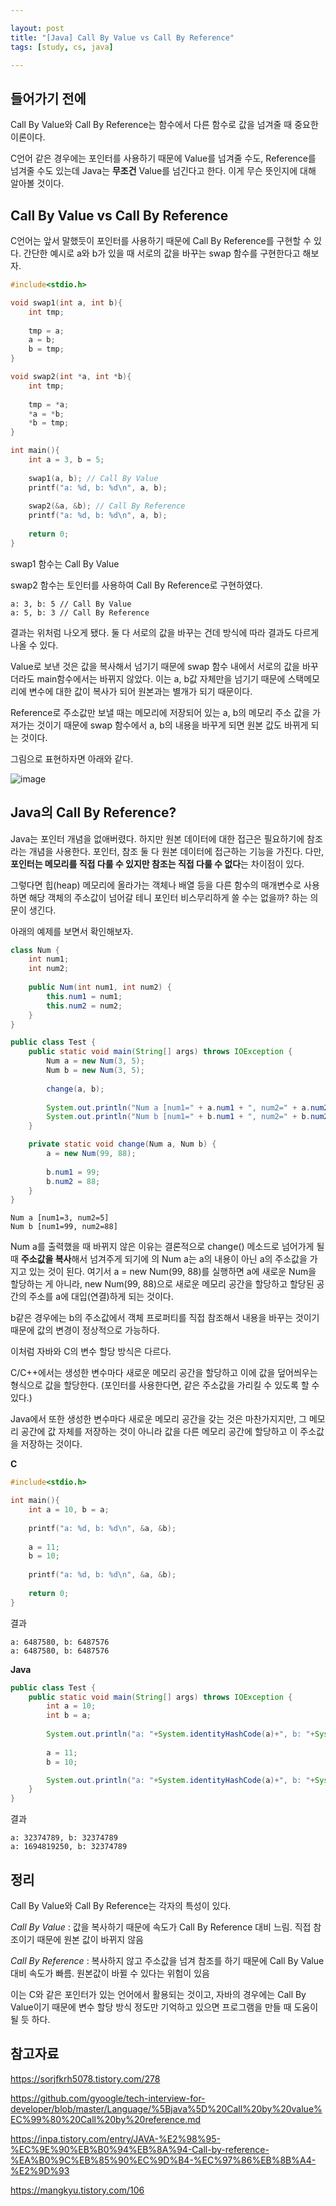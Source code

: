 ```yaml
---

layout: post
title: "[Java] Call By Value vs Call By Reference"
tags: [study, cs, java]

---
```


## 들어가기 전에

Call By Value와 Call By Reference는 함수에서 다른 함수로 값을 넘겨줄 때 중요한 이론이다.

C언어 같은 경우에는 포인터를 사용하기 때문에 Value를 넘겨줄 수도, Reference를 넘겨줄 수도 있는데 Java는 **무조건** Value를 넘긴다고 한다. 이게 무슨 뜻인지에 대해 알아볼 것이다.



## Call By Value vs Call By Reference

C언어는 앞서 말했듯이 포인터를 사용하기 때문에 Call By Reference를 구현할 수 있다. 간단한 예시로 a와 b가 있을 때 서로의 값을 바꾸는 swap 함수를 구현한다고 해보자.

```c
#include<stdio.h>

void swap1(int a, int b){
	int tmp;
	
	tmp = a;
	a = b;
	b = tmp;
}

void swap2(int *a, int *b){
	int tmp;
	
	tmp = *a;
	*a = *b;
	*b = tmp;
}

int main(){
	int a = 3, b = 5;
	
	swap1(a, b); // Call By Value
	printf("a: %d, b: %d\n", a, b);
	
	swap2(&a, &b); // Call By Reference
	printf("a: %d, b: %d\n", a, b);
	
	return 0;
}
```

swap1 함수는 Call By Value

swap2 함수는 토인터를 사용하여 Call By Reference로 구현하였다.

```
a: 3, b: 5 // Call By Value
a: 5, b: 3 // Call By Reference
```

결과는 위처럼 나오게 됐다. 둘 다 서로의 값을 바꾸는 건데 방식에 따라 결과도 다르게 나올 수 있다.

Value로 보낸 것은 값을 복사해서 넘기기 때문에 swap 함수 내에서 서로의 값을 바꾸더라도 main함수에서는 바뀌지 않았다. 이는 a, b값 자체만을 넘기기 때문에 스택메모리에 변수에 대한 값이 복사가 되어 원본과는 별개가 되기 때문이다.

Reference로 주소값만 보낼 때는 메모리에 저장되어 있는 a, b의 메모리 주소 값을 가져가는 것이기 때문에 swap 함수에서 a, b의 내용을 바꾸게 되면 원본 값도 바뀌게 되는 것이다.

그림으로 표현하자면 아래와 같다.

![image](https://github.com/piacu/piacu.github.io/assets/26267376/c385bb5f-8406-4640-b038-248e91937732)



## Java의 Call By Reference?

Java는 포인터 개념을 없애버렸다. 하지만 원본 데이터에 대한 접근은 필요하기에 참조라는 개념을 사용한다. 포인터, 참조 둘 다 원본 데이터에 접근하는 기능을 가진다. 다만, **포인터는 메모리를 직접 다룰 수 있지만 참조는 직접 다룰 수 없다**는 차이점이 있다.

그렇다면 힙(heap) 메모리에 올라가는 객체나 배열 등을 다른 함수의 매개변수로 사용하면 해당 객체의 주소값이 넘어갈 테니 포인터 비스무리하게 쓸 수는 없을까? 하는 의문이 생긴다.

아래의 예제를 보면서 확인해보자.

```java
class Num {
	int num1;
	int num2;
	
	public Num(int num1, int num2) {
		this.num1 = num1;
		this.num2 = num2;
	}	
}

public class Test {
    public static void main(String[] args) throws IOException {
    	Num a = new Num(3, 5);
    	Num b = new Num(3, 5);
        
        change(a, b);
        
        System.out.println("Num a [num1=" + a.num1 + ", num2=" + a.num2 + "]");
        System.out.println("Num b [num1=" + b.num1 + ", num2=" + b.num2 + "]");
    }

	private static void change(Num a, Num b) {
		a = new Num(99, 88);
		
		b.num1 = 99;
		b.num2 = 88;
	}
}
```

```
Num a [num1=3, num2=5]
Num b [num1=99, num2=88]
```

Num a를 출력했을 때 바뀌지 않은 이유는 결론적으로 change() 메소드로 넘어가게 될 때 **주소값을 복사**해서 넘겨주게 되기에 의 Num a는 a의 내용이 아닌 a의 주소값을 가지고 있는 것이 된다. 여기서 a = new Num(99, 88)를 실행하면 a에 새로운 Num을 할당하는 게 아니라, new Num(99, 88)으로 새로운 메모리 공간을 할당하고 할당된 공간의 주소를 a에 대입(연결)하게 되는 것이다.

b같은 경우에는 b의 주소값에서 객체 프로퍼티를 직접 참조해서 내용을 바꾸는 것이기 때문에 값의 변경이 정상적으로 가능하다.



이처럼 자바와 C의 변수 할당 방식은 다르다.

C/C++에서는 생성한 변수마다 새로운 메모리 공간을 할당하고 이에 값을 덮어씌우는 형식으로 값을 할당한다. (포인터를 사용한다면, 같은 주소값을 가리킬 수 있도록 할 수 있다.)

Java에서 또한 생성한 변수마다 새로운 메모리 공간을 갖는 것은 마찬가지지만, 그 메모리 공간에 값 자체를 저장하는 것이 아니라 값을 다른 메모리 공간에 할당하고 이 주소값을 저장하는 것이다.

**C**

```c
#include<stdio.h>

int main(){
	int a = 10, b = a;
	
	printf("a: %d, b: %d\n", &a, &b);
	
	a = 11;
	b = 10;
	
	printf("a: %d, b: %d\n", &a, &b);
	
	return 0;
}
```

결과

```
a: 6487580, b: 6487576
a: 6487580, b: 6487576
```

**Java**

```java
public class Test {
    public static void main(String[] args) throws IOException {
        int a = 10;
        int b = a;
        
        System.out.println("a: "+System.identityHashCode(a)+", b: "+System.identityHashCode(b));
        
        a = 11;
        b = 10;

        System.out.println("a: "+System.identityHashCode(a)+", b: "+System.identityHashCode(b));
    }
}

```

결과

```
a: 32374789, b: 32374789
a: 1694819250, b: 32374789
```



## 정리

Call By Value와 Call By Reference는 각자의 특성이 있다.

*Call By Value* : 값을 복사하기 때문에 속도가 Call By Reference 대비 느림. 직접 참조이기 때문에 원본 값이 바뀌지 않음

*Call By Reference* : 복사하지 않고 주소값을 넘겨 참조를 하기 때문에 Call By Value 대비 속도가 빠름. 원본값이 바뀔 수 있다는 위험이 있음



이는 C와 같은 포인터가 있는 언어에서 활용되는 것이고, 자바의 경우에는 Call By Value이기 때문에 변수 할당 방식 정도만 기억하고 있으면 프로그램을 만들 때 도움이 될 듯 하다.



## 참고자료

https://sorjfkrh5078.tistory.com/278

https://github.com/gyoogle/tech-interview-for-developer/blob/master/Language/%5Bjava%5D%20Call%20by%20value%EC%99%80%20Call%20by%20reference.md

https://inpa.tistory.com/entry/JAVA-%E2%98%95-%EC%9E%90%EB%B0%94%EB%8A%94-Call-by-reference-%EA%B0%9C%EB%85%90%EC%9D%B4-%EC%97%86%EB%8B%A4-%E2%9D%93

https://mangkyu.tistory.com/106
